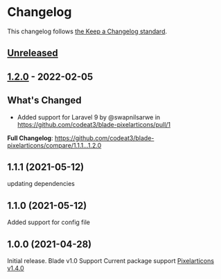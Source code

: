 # Changelog

This changelog follows [the Keep a Changelog standard](https://keepachangelog.com).

## [Unreleased](https://github.com/codeat3/blade-pixelarticons/compare/1.2.0...HEAD)

## [1.2.0](https://github.com/codeat3/blade-pixelarticons/compare/1.1.1...1.2.0) - 2022-02-05

## What's Changed

- Added support for Laravel 9 by @swapnilsarwe in https://github.com/codeat3/blade-pixelarticons/pull/1

**Full Changelog**: https://github.com/codeat3/blade-pixelarticons/compare/1.1.1...1.2.0

## 1.1.1 (2021-05-12)

updating dependencies

## 1.1.0 (2021-05-12)

Added support for config file

## 1.0.0 (2021-04-28)

Initial release.
Blade v1.0 Support
Current package support [Pixelarticons v1.4.0](https://github.com/halfmage/pixelarticons/releases/tag/v1.4.0)
